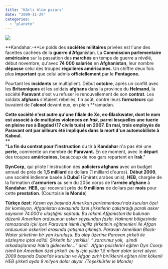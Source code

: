 ```yaml
---
title: "Kârlı ölüm pazarı"
date: "2009-11-29"
categories: 
  - "planete"
---
```


**![](/uploads/image/taliban.jpg)**

**Kandahar.-**Le poids des **sociétés militaires** privées est l'une des facettes cachées de la **guerre d’Afg**anistan. La **Commission parlementaire américaine** sur la passation des **marchés** en temps de guerre a révélé, début novembre, qu'avec **74 000 salariés** en **Afghanistan**, leur nombre **dépasse** celui des troupes **régulières américaines.** Un chiffre deux fois plus **important** que celui admis **officiellement** par le **Pentagone.**

Pourtant les **incidents** se multiplient. Début **octobre**, après un conflit avec les **Britanniques** et les soldats **afghans** dans la province du **Helmand**, la société **Paravant** s'est vu refuser le renouvellement de son **contrat**. Les soldats **afghans** s'étaient rebellés, fin août, contre leurs **formateurs** qui buvaient de l'**alcool** devant eux, en plein **ramadan.  
  
**Cette **société** n'est autre qu'une filiale de Xe, **ex-Blackwater**, dont le nom est **associé** à de multiples **violences** en _Irak,_ parmi lesquelles une **tuerie** en pleine rue à **Bagdad** (17 civils tués) en 2007. En mai, trois **employés** de **Paravant** ont par ailleurs été **impliqués** dans la mort d'un **automobiliste** à **Kaboul.  
**  
"La fin du contrat pour l'i**nstruction** du tir à **Kandahar** n'a pas été une **perte,** commente un membre de **Paravant.** En ce moment, avec le **départ** des troupes **américaines,** beaucoup de nos gars repartent en **Irak**."  
  
**DynCorp,** qui pilote l'instruction des **policiers afghans** avec un budget annuel de près de **1,5 milliard** de dollars (1 milliard d'euros). **Début 2009**, une société **i**ndienne basée à **Dubaï** (Emirats arabes unis), **HEB**, chargée de la formation d'**armuriers** au sein du 205e corps de **l'armée afghane** à **Kandahar**. **HEB,** qui recevrait près de **9 millions** de dollars par **mois** pour cette **prestation**. (Courtoisie **le Monde**)  
  
**Türkçe özet**: _Kasım ayı başında Amerikan parlementosu’nda kurulan özel bir komisyon, Afganistan savaşında özel şirketlerin çalıştırdığı paralı asker sayısının 74.000’e ulaştığını saptadı. Bu rakam Afganistan’da bulunan düzenli Amerikan ordusunun asker sayısından fazla. Halmant bölgesinde ramazanda içki içen Paravant isimli İngiliz şirketinin eğitmenleri ile Afgan ordusunun askerleri arasında çatışma çıkmıştı. Paravan Amerikan Black-Water şirketinin bir yan kuruluşu. Bu olay üzerine Paravan şirketi ile sözleşme iptal edildi. Şirketin bir yetkilisi  “ zararımız yok,  şimdi arkadaşlarımız Irak’a gidecekler…” dedi.  Afgan polislerini eğiten Dyn Coorp isimli bir Amerikan özel şirketi  bu iş için yılda 1,5 milyar dolar ücret alıyor. 2009 başında Dubai’de kurulan ve Afgan zırhlı birliklerini eğiten Hint kökenli HEB şirketi ayda 9 milyon dolar alıyor. (Teşekkürler le Monde)_
